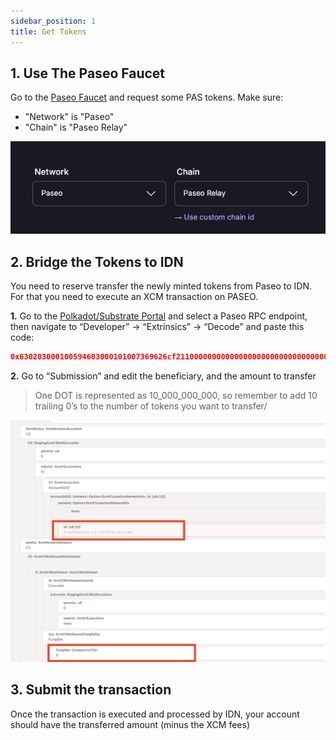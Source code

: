 ```yaml
---
sidebar_position: 1
title: Get Tokens
---
```


## 1. Use The Paseo Faucet

Go to the [Paseo Faucet](https://faucet.polkadot.io/) and request some PAS tokens. Make sure:
- "Network" is "Paseo"
- "Chain" is "Paseo Relay"

![alt text](image.png)

## 2. Bridge the Tokens to IDN

You need to reserve transfer the newly minted tokens from Paseo to IDN. For that you need to execute an XCM transaction on PASEO.

**1.** Go to the [Polkadot/Substrate Portal](https://polkadot.js.org/apps/) and select a Paseo RPC endpoint, then navigate to “Developer” → “Extrinsics” → “Decode” and paste this code:

```json
0x630203000100594603000101007369626cf21100000000000000000000000000000000000000000000000000000304000000000b005039278c0400000000
```

**2.**  Go to “Submission” and edit the beneficiary, and the amount to transfer
> One DOT is represented as 10_000_000_000, so remember to add 10 trailing 0’s to the number of tokens you want to transfer/

![alt text](Untitled.png)

## 3. Submit the transaction

Once the transaction is executed and processed by IDN, your account should have the transferred amount (minus the XCM fees)
